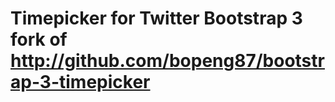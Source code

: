 Timepicker for Twitter Bootstrap 3
fork of http://github.com/bopeng87/bootstrap-3-timepicker
=====================